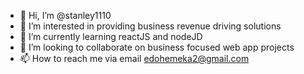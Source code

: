 - 👋 Hi, I’m @stanley1110
- 👀 I’m interested in providing business revenue driving solutions
- 🌱 I’m currently learning reactJS and nodeJD
- 💞️ I’m looking to collaborate on business focused web app projects
- 📫 How to reach me via email edohemeka2@gmail.com

<!---
stanley1110/stanley1110 is a ✨ special ✨ repository because its `README.md` (this file) appears on your GitHub profile.
You can click the Preview link to take a look at your changes.
--->
